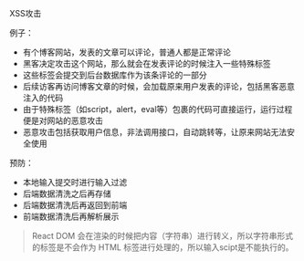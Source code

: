 XSS攻击

例子：

* 有个博客网站，发表的文章可以评论，普通人都是正常评论
* 黑客决定攻击这个网站，那么就会在发表评论的时候注入一些特殊标签
* 这些标签会提交到后台数据库作为该条评论的一部分
* 后续访客再访问博客文章的时候，会加载原来用户发表的评论，包括黑客恶意注入的代码
* 由于特殊标签（如script，alert，eval等）包裹的代码可直接运行，运行过程便是对网站的恶意攻击
* 恶意攻击包括获取用户信息，非法调用接口，自动跳转等，让原来网站无法安全使用

预防：

* 本地输入提交时进行输入过滤
* 后端数据清洗之后再存储
* 后端数据清洗后再返回到前端
* 前端数据清洗后再解析展示

> React DOM 会在渲染的时候把内容（字符串）进行转义，所以字符串形式的标签是不会作为 HTML 标签进行处理的，所以输入scipt是不能执行的。

